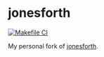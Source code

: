 # jonesforth

[![Makefile CI](https://github.com/henrytill/jonesforth/actions/workflows/makefile.yml/badge.svg)](https://github.com/henrytill/jonesforth/actions/workflows/makefile.yml)

My personal fork of [jonesforth](http://git.annexia.org/?p=jonesforth.git).
